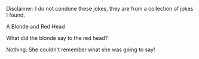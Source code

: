 Disclaimer: I do not condone these jokes, they are from a collection of jokes I found.

A Blonde and Red Head

What did the blonde say to the red head?

Nothing. She couldn't remember what she was going to say!

